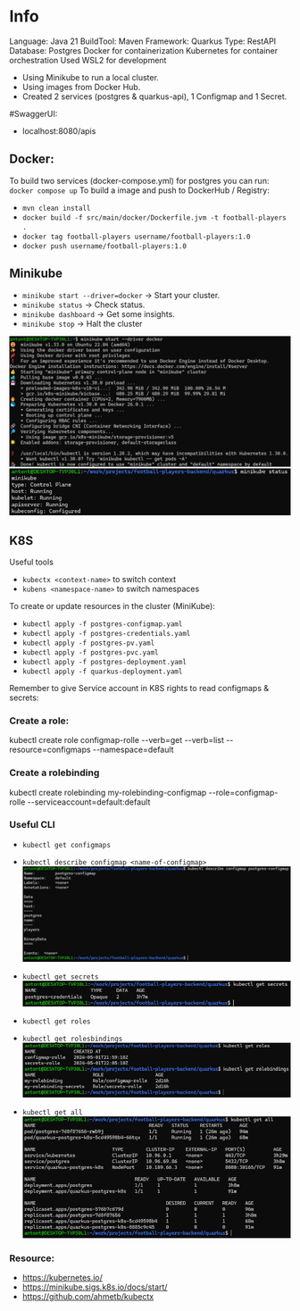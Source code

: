 
# Info 
Language: Java 21
BuildTool: Maven
Framework: Quarkus
Type: RestAPI
Database: Postgres
Docker for containerization
Kubernetes for container orchestration
Used WSL2 for development

- Using Minikube to run a local cluster.
- Using images from Docker Hub.
- Created 2 services (postgres & quarkus-api), 1 Configmap and 1 Secret. 


#SwaggerUI:
- localhost:8080/apis

## Docker: 
To build two services (docker-compose.yml) for postgres you can run: `docker compose up`
To build a image and push to DockerHub / Registry: 
- `mvn clean install`
- `docker build -f src/main/docker/Dockerfile.jvm -t football-players .`
- `docker tag football-players username/football-players:1.0`
- `docker push username/football-players:1.0`

## Minikube
- `minikube start --driver=docker` -> Start your cluster.
- `minikube status` -> Check status. 
- `minikube dashboard` -> Get some insights. 
- `minikube stop` -> Halt the cluster

![alt text](src/main/img/minikubestart.png)
![alt text](src/main/img/minikubestatus.png)

## K8S
Useful tools
- `kubectx <context-name>` to switch context
- `kubens <namespace-name>` to switch namespaces

To create or update resources in the cluster (MiniKube): 
- `kubectl apply -f postgres-configmap.yaml`
- `kubectl apply -f postgres-credentials.yaml`
- `kubectl apply -f postgres-pv.yaml`
- `kubectl apply -f postgres-pvc.yaml`
- `kubectl apply -f postgres-deployment.yaml`
- `kubectl apply -f quarkus-deployment.yaml`

Remember to give Service account in K8S rights to read configmaps & secrets:
### Create a role: 
kubectl create role configmap-rolle --verb=get --verb=list --resource=configmaps --namespace=default

### Create a rolebinding
kubectl create rolebinding my-rolebinding-configmap --role=configmap-rolle --serviceaccount=default:default

### Useful CLI
- `kubectl get configmaps`
- `kubectl describe configmap <name-of-configmap>`
![alt text](src/main/img/configmap.png)

- `kubectl get secrets`
![alt text](src/main/img/secrets.png)

- `kubectl get roles`
- `kubectl get rolesbindings`
![alt text](src/main/img/rolesandrolebindings.png)

- `kubectl get all`
![alt text](src/main/img/getall.png)

### Resource: 
- https://kubernetes.io/
- https://minikube.sigs.k8s.io/docs/start/
- https://github.com/ahmetb/kubectx